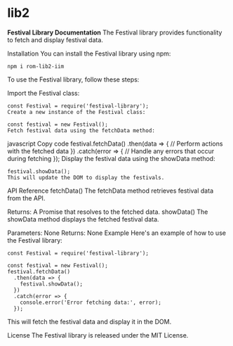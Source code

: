 # lib2

<strong>Festival Library Documentation</strong>
The Festival library provides functionality to fetch and display festival data.

Installation
You can install the Festival library using npm:

```
npm i rom-lib2-iim
```

To use the Festival library, follow these steps:

Import the Festival class:

```
const Festival = require('festival-library');
Create a new instance of the Festival class:
```
```
const festival = new Festival();
Fetch festival data using the fetchData method:
```
javascript
Copy code
festival.fetchData()
  .then(data => {
    // Perform actions with the fetched data
  })
  .catch(error => {
    // Handle any errors that occur during fetching
  });
Display the festival data using the showData method:

```
festival.showData();
This will update the DOM to display the festivals.
```
API Reference
fetchData()
The fetchData method retrieves festival data from the API.

Returns: A Promise that resolves to the fetched data.
showData()
The showData method displays the fetched festival data.

Parameters: None
Returns: None
Example
Here's an example of how to use the Festival library:

```
const Festival = require('festival-library');

const festival = new Festival();
festival.fetchData()
  .then(data => {
    festival.showData();
  })
  .catch(error => {
    console.error('Error fetching data:', error);
  });

```
This will fetch the festival data and display it in the DOM.

License
The Festival library is released under the MIT License.
